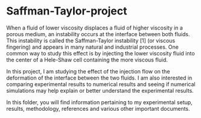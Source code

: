 # Saffman-Taylor-project

When a fluid of lower viscosity displaces a fluid of higher viscosity in a porous medium, an instability occurs at the interface between both fluids. This instability is called the Saffman-Taylor instability [1] (or viscous fingering) and appears in many natural and industrial processes. One common way to study this effect is by injecting the lower viscosity fluid into the center of a Hele-Shaw cell containing the more viscous fluid. 

In this project, I am studying the effect of the injection flow on the deformation of the interface between the two fluids. I am also interested in comparing experimental results to numerical results and seeing if numerical simulations may help explain or better understand the experimental results.

In this folder, you will find information pertaining to my experimental setup, results, methodology, references and various other important documents.
